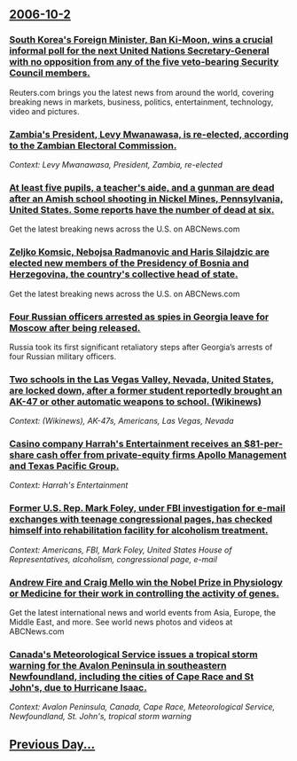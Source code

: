 ## [2006-10-2](/news/2006/10/2/index.md)

### [ South Korea's Foreign Minister, Ban Ki-Moon, wins a crucial informal poll for the next United Nations Secretary-General with no opposition from any of the five veto-bearing Security Council members. ](/news/2006/10/2/south-korea-s-foreign-minister-ban-ki-moon-wins-a-crucial-informal-poll-for-the-next-united-nations-secretary-general-with-no-opposition.md)
Reuters.com brings you the latest news from around the world, covering breaking news in markets, business, politics, entertainment, technology, video and pictures.

### [ Zambia's President, Levy Mwanawasa, is re-elected, according to the Zambian Electoral Commission. ](/news/2006/10/2/zambia-s-president-levy-mwanawasa-is-re-elected-according-to-the-zambian-electoral-commission.md)
_Context: Levy Mwanawasa, President, Zambia, re-elected_

### [ At least five pupils, a teacher's aide, and a gunman are dead after an Amish school shooting in Nickel Mines, Pennsylvania, United States. Some reports have the number of dead at six. ](/news/2006/10/2/at-least-five-pupils-a-teacher-s-aide-and-a-gunman-are-dead-after-an-amish-school-shooting-in-nickel-mines-pennsylvania-united-states.md)
Get the latest breaking news across the U.S. on ABCNews.com

### [ Zeljko Komsic, Nebojsa Radmanovic and Haris Silajdzic are elected new members of the Presidency of Bosnia and Herzegovina, the country's collective head of state. ](/news/2006/10/2/a1-2eljko-koma-ia-neboja-a-radmanovia-and-haris-silajda3-4ia-are-elected-new-members-of-the-presidency-of-bosnia-and-herzegovina-the-count.md)
Get the latest breaking news across the U.S. on ABCNews.com

### [ Four Russian officers arrested as spies in Georgia leave for Moscow after being released. ](/news/2006/10/2/four-russian-officers-arrested-as-spies-in-georgia-leave-for-moscow-after-being-released.md)
Russia took its first significant retaliatory steps after Georgia’s arrests of four Russian military officers.

### [ Two schools in the Las Vegas Valley, Nevada, United States, are locked down, after a former student reportedly brought an AK-47 or other automatic weapons to school. (Wikinews) ](/news/2006/10/2/two-schools-in-the-las-vegas-valley-nevada-united-states-are-locked-down-after-a-former-student-reportedly-brought-an-ak-47-or-other-au.md)
_Context: (Wikinews), AK-47s, Americans, Las Vegas, Nevada_

### [ Casino company Harrah's Entertainment receives an $81-per-share cash offer from private-equity firms Apollo Management and Texas Pacific Group.](/news/2006/10/2/casino-company-harrah-s-entertainment-receives-an-81-per-share-cash-offer-from-private-equity-firms-apollo-management-and-texas-pacific-gr.md)
_Context: Harrah's Entertainment_

### [ Former U.S. Rep. Mark Foley, under FBI investigation for e-mail exchanges with teenage congressional pages, has checked himself into rehabilitation facility for alcoholism treatment.](/news/2006/10/2/former-u-s-rep-mark-foley-under-fbi-investigation-for-e-mail-exchanges-with-teenage-congressional-pages-has-checked-himself-into-rehabi.md)
_Context: Americans, FBI, Mark Foley, United States House of Representatives, alcoholism, congressional page, e-mail_

### [ Andrew Fire and Craig Mello win the Nobel Prize in Physiology or Medicine for their work in controlling the activity of genes. ](/news/2006/10/2/andrew-fire-and-craig-mello-win-the-nobel-prize-in-physiology-or-medicine-for-their-work-in-controlling-the-activity-of-genes.md)
Get the latest international news and world events from Asia, Europe, the Middle East, and more. See world news photos and videos at ABCNews.com

### [ Canada's Meteorological Service issues a tropical storm warning for the Avalon Peninsula in southeastern Newfoundland, including the cities of Cape Race and St John's, due to Hurricane Isaac. ](/news/2006/10/2/canada-s-meteorological-service-issues-a-tropical-storm-warning-for-the-avalon-peninsula-in-southeastern-newfoundland-including-the-cities.md)
_Context: Avalon Peninsula, Canada, Cape Race, Meteorological Service, Newfoundland, St. John's, tropical storm warning_

## [Previous Day...](/news/2006/10/1/index.md)

